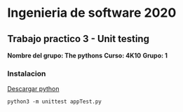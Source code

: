 # Ingenieria de software 2020
## Trabajo practico 3 - Unit testing

**Nombre del grupo: The pythons**
**Curso: 4K10**
**Grupo: 1**

### Instalacion
[Descargar python](https://www.python.org/downloads/)
```
python3 -m unittest appTest.py
```

